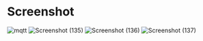 # Screenshot
![mqtt](https://github.com/user-attachments/assets/aa4a1a41-e05a-4ddf-9f30-f7c03005b709)
![Screenshot (135)](https://github.com/user-attachments/assets/210f5fb6-c7b1-450d-9d0f-39d80506b5c0)
![Screenshot (136)](https://github.com/user-attachments/assets/1f18e780-1d47-4165-863e-63ca262c93c9)
![Screenshot (137)](https://github.com/user-attachments/assets/a43fdac7-9607-42c3-9407-9cfc7f50121d)
